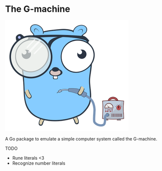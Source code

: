 # The G-machine

![](img/soldering.png)

A Go package to emulate a simple computer system called the G-machine.

TODO

- Rune literals <3
- Recognize number literals
